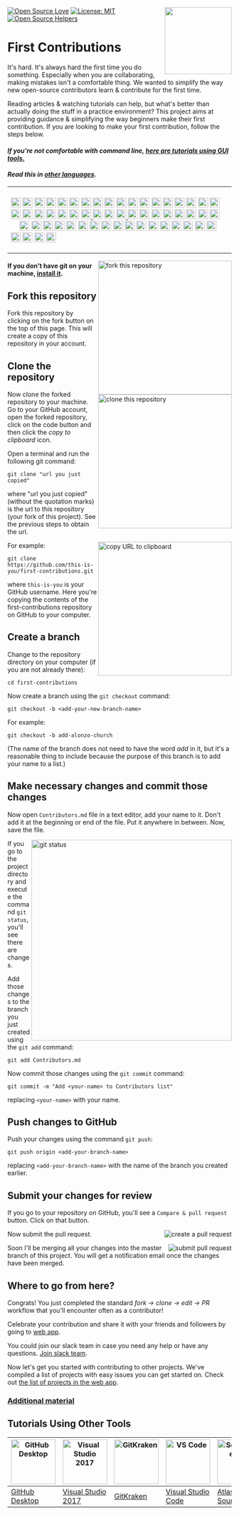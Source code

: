 [![Open Source Love](https://firstcontributions.github.io/open-source-badges/badges/open-source-v1/open-source.svg)](https://github.com/firstcontributions/open-source-badges)
[<img align="right" width="150" src="assets/join-slack-team.png">](https://join.slack.com/t/firstcontributors/shared_invite/zt-hfcq788y-QaXzXT5clBBWukXQyBhH4w)
[![License: MIT](https://img.shields.io/badge/License-MIT-green.svg)](https://opensource.org/licenses/MIT)
[![Open Source Helpers](https://www.codetriage.com/roshanjossey/first-contributions/badges/users.svg)](https://www.codetriage.com/roshanjossey/first-contributions)

# First Contributions

It's hard. It's always hard the first time you do something. Especially when you are collaborating, making mistakes isn't a comfortable thing. We wanted to simplify the way new open-source contributors learn & contribute for the first time.

Reading articles & watching tutorials can help, but what's better than actually doing the stuff in a practice environment? This project aims at providing guidance & simplifying the way beginners make their first contribution. If you are looking to make your first contribution, follow the steps below.

#### _If you're not comfortable with command line, [here are tutorials using GUI tools.](#tutorials-using-other-tools)_


#### _Read this in [other languages](translations/Translations.md)._
<table>
<tr>
<td>
</td>
</tr>
<tr>
<td>

[<img src="https://cdn.staticaly.com/gh/hjnilsson/country-flags/master/svg/al.svg" width="22">](translations/README.al.md)
[<img src="https://cdn.staticaly.com/gh/hjnilsson/country-flags/master/svg/bd.svg" width="22">](translations/README.bn.md)
[<img src="https://cdn.staticaly.com/gh/hjnilsson/country-flags/master/svg/bg.svg" width="22">](translations/README.bg.md)
[<img src="https://cdn.staticaly.com/gh/hjnilsson/country-flags/master/svg/br.svg" width="22">](translations/README.pt_br.md)
[<img src="assets/catalan1.png" width="22">](translations/README.ca.md)
[<img src="https://cdn.staticaly.com/gh/hjnilsson/country-flags/master/svg/cn.svg" width="22">](translations/README.chs.md)
[<img src="https://cdn.staticaly.com/gh/hjnilsson/country-flags/master/svg/cz.svg" width="22">](translations/README.cs.md)
[<img src="https://cdn.staticaly.com/gh/hjnilsson/country-flags/master/svg/de.svg" width="22">](translations/README.de.md)
[<img src="https://cdn.staticaly.com/gh/hjnilsson/country-flags/master/svg/dk.svg" width="22">](translations/README.da.md)
[<img src="https://cdn.staticaly.com/gh/hjnilsson/country-flags/master/svg/eg.svg" width="22">](translations/README.eg.md)
[<img src="https://cdn.staticaly.com/gh/hjnilsson/country-flags/master/svg/es.svg" width="22">](translations/README.es.md)
[<img src="https://cdn.staticaly.com/gh/hjnilsson/country-flags/master/svg/fr.svg" width="22">](translations/README.fr.md)
[<img src="https://cdn.staticaly.com/gh/hjnilsson/country-flags/master/svg/gl.svg" width="22">](translations/README.gl.md)
[<img src="https://cdn.staticaly.com/gh/hjnilsson/country-flags/master/svg/gr.svg" width="22">](translations/README.gr.md)
[<img src="https://cdn.staticaly.com/gh/hjnilsson/country-flags/master/svg/ge.svg" width="22">](translations/README.ge.md)
[<img src="https://cdn.staticaly.com/gh/hjnilsson/country-flags/master/svg/hu.svg" width="22">](translations/README.hu.md)
[<img src="https://cdn.staticaly.com/gh/hjnilsson/country-flags/master/svg/id.svg" width="22">](translations/README.id.md)
[<img src="https://cdn.staticaly.com/gh/hjnilsson/country-flags/master/svg/il.svg" width="22">](translations/README.hb.md)
[<img src="https://cdn.staticaly.com/gh/hjnilsson/country-flags/master/svg/in.svg" width="22">](translations/Translations.md)
[<img src="https://cdn.staticaly.com/gh/hjnilsson/country-flags/master/svg/ir.svg" width="22">](translations/README.fa.md)
[<img src="https://cdn.staticaly.com/gh/hjnilsson/country-flags/master/svg/ir.svg" width="22">](translations/README.fa.en.md)
[<img src="https://cdn.staticaly.com/gh/hjnilsson/country-flags/master/svg/it.svg" width="22">](translations/README.it.md)
[<img src="https://cdn.staticaly.com/gh/hjnilsson/country-flags/master/svg/jp.svg" width="22">](translations/README.ja.md)
[<img src="https://cdn.staticaly.com/gh/hjnilsson/country-flags/master/svg/ke.svg" width="22">](translations/README.kws.md)
[<img src="https://cdn.staticaly.com/gh/hjnilsson/country-flags/master/svg/kr.svg" width="22"> <img src="https://cdn.staticaly.com/gh/hjnilsson/country-flags/master/svg/kp.svg" width="22">](translations/README.ko.md)
[<img src="https://cdn.staticaly.com/gh/hjnilsson/country-flags/master/svg/lt.svg" width="22">](translations/README.lt.md)
[<img src="https://cdn.staticaly.com/gh/hjnilsson/country-flags/master/svg/md.svg" width="22"> <img src="https://cdn.staticaly.com/gh/hjnilsson/country-flags/master/svg/ro.svg" width="22">](translations/README.ro.md)
[<img src="https://cdn.staticaly.com/gh/hjnilsson/country-flags/master/svg/mm.svg" width="22">](translations/README.mm_unicode.md)
[<img src="https://cdn.staticaly.com/gh/hjnilsson/country-flags/master/svg/mk.svg" width="22">](translations/README.mk.md)
[<img src="https://cdn.staticaly.com/gh/hjnilsson/country-flags/master/svg/mx.svg" width="22">](translations/README.mx.md)
[<img src="https://cdn.staticaly.com/gh/hjnilsson/country-flags/master/svg/my.svg" width="22">](translations/README.my.md)
[<img src="https://cdn.staticaly.com/gh/hjnilsson/country-flags/master/svg/ml.svg" width="22">](translations/README.nl.md)
[<img src="https://cdn.staticaly.com/gh/hjnilsson/country-flags/master/svg/ng.svg" width="22">](translations/README.igb.md)
[<img src="https://cdn.staticaly.com/gh/hjnilsson/country-flags/master/svg/no.svg" width="22">](translations/README.no.md)
[<img src="https://cdn.staticaly.com/gh/hjnilsson/country-flags/master/svg/np.svg" width="15">](translations/README.np.md)
[<img src="https://cdn.staticaly.com/gh/hjnilsson/country-flags/master/svg/ph.svg" width="22">](translations/README.tl.md)
[<img src="assets/pirate.png" width="22">](translations/README.en-pirate.md)
[<img src="https://cdn.staticaly.com/gh/hjnilsson/country-flags/master/svg/pk.svg" width="22">](translations/README.ur.md)
[<img src="https://cdn.staticaly.com/gh/hjnilsson/country-flags/master/svg/pl.svg" width="22">](translations/README.pl.md)
[<img src="https://cdn.staticaly.com/gh/hjnilsson/country-flags/master/svg/pt.svg" width="22">](translations/README.pt-pt.md)
[<img src="https://cdn.staticaly.com/gh/hjnilsson/country-flags/master/svg/ru.svg" width="22">](translations/README.ru.md)
[<img src="https://cdn.staticaly.com/gh/hjnilsson/country-flags/master/svg/sa.svg" width="22">](translations/README.ar.md)
[<img src="https://cdn.staticaly.com/gh/hjnilsson/country-flags/master/svg/se.svg" width="22">](translations/README.se.md)
[<img src="https://cdn.staticaly.com/gh/hjnilsson/country-flags/master/svg/sk.svg" width="22">](translations/README.slk.md)
[<img src="https://cdn.staticaly.com/gh/hjnilsson/country-flags/master/svg/si.svg" width="22">](translations/README.sl.md)
[<img src="https://cdn.staticaly.com/gh/hjnilsson/country-flags/master/svg/th.svg" width="22">](translations/README.th.md)
[<img src="https://cdn.staticaly.com/gh/hjnilsson/country-flags/master/svg/tr.svg" width="22">](translations/README.tr.md)
[<img src="https://cdn.staticaly.com/gh/hjnilsson/country-flags/master/svg/tw.svg" width="22">](translations/README.cht.md)
[<img src="https://cdn.staticaly.com/gh/hjnilsson/country-flags/master/svg/ua.svg" width="22">](translations/README.ua.md)
[<img src="https://cdn.staticaly.com/gh/hjnilsson/country-flags/master/svg/vn.svg" width="22">](translations/README.vn.md)
[<img src="https://cdn.staticaly.com/gh/hjnilsson/country-flags/master/svg/za.svg" width="22">](translations/README.zul.md)
[<img src="https://cdn.staticaly.com/gh/hjnilsson/country-flags/master/svg/za.svg" width="22">](translations/README.afk.md)
[<img src="https://cdn.staticaly.com/gh/hjnilsson/country-flags/master/svg/ke.svg" width="22">](translations/README.kws.md)
[<img src="https://cdn.staticaly.com/gh/hjnilsson/country-flags/master/svg/ng.svg" width="22">](translations/README.igb.md)
[<img src="https://cdn.staticaly.com/gh/hjnilsson/country-flags/master/svg/lv.svg" width="22">](translations/README.lv.md)
[<img src="https://cdn.staticaly.com/gh/hjnilsson/country-flags/master/svg/fi.svg" width="22">](translations/README.fi.md)

</td>
</tr>
</table>

<img align="right" width="300" src="assets/fork.png" alt="fork this repository" />

#### If you don't have git on your machine, [install it](https://help.github.com/articles/set-up-git/).

## Fork this repository

Fork this repository by clicking on the fork button on the top of this page.
This will create a copy of this repository in your account.

## Clone the repository

<img align="right" width="300" src="assets/clone.png" alt="clone this repository" />

Now clone the forked repository to your machine. Go to your GitHub account, open the forked repository, click on the code button and then click the _copy to clipboard_ icon.

Open a terminal and run the following git command:

```
git clone "url you just copied"
```

where "url you just copied" (without the quotation marks) is the url to this repository (your fork of this project). See the previous steps to obtain the url.

<img align="right" width="300" src="assets/copy-to-clipboard.png" alt="copy URL to clipboard" />

For example:

```
git clone https://github.com/this-is-you/first-contributions.git
```

where `this-is-you` is your GitHub username. Here you're copying the contents of the first-contributions repository on GitHub to your computer.

## Create a branch

Change to the repository directory on your computer (if you are not already there):

```
cd first-contributions
```

Now create a branch using the `git checkout` command:

```
git checkout -b <add-your-new-branch-name>
```

For example:

```
git checkout -b add-alonzo-church
```

(The name of the branch does not need to have the word _add_ in it, but it's a reasonable thing to include because the purpose of this branch is to add your name to a list.)

## Make necessary changes and commit those changes

Now open `Contributors.md` file in a text editor, add your name to it. Don't add it at the beginning or end of the file. Put it anywhere in between. Now, save the file.

<img align="right" width="450" src="assets/git-status.png" alt="git status" />

If you go to the project directory and execute the command `git status`, you'll see there are changes.

Add those changes to the branch you just created using the `git add` command:

```
git add Contributors.md
```

Now commit those changes using the `git commit` command:

```
git commit -m "Add <your-name> to Contributors list"
```

replacing `<your-name>` with your name.

## Push changes to GitHub

Push your changes using the command `git push`:

```
git push origin <add-your-branch-name>
```

replacing `<add-your-branch-name>` with the name of the branch you created earlier.

## Submit your changes for review

If you go to your repository on GitHub, you'll see a `Compare & pull request` button. Click on that button.

<img style="float: right;" src="assets/compare-and-pull.png" alt="create a pull request" />

Now submit the pull request.

<img style="float: right;" src="assets/submit-pull-request.png" alt="submit pull request" />

Soon I'll be merging all your changes into the master branch of this project. You will get a notification email once the changes have been merged.

## Where to go from here?

Congrats! You just completed the standard _fork -> clone -> edit -> PR_ workflow that you'll encounter often as a contributor!

Celebrate your contribution and share it with your friends and followers by going to [web app](https://firstcontributions.github.io/#social-share).

You could join our slack team in case you need any help or have any questions. [Join slack team](https://join.slack.com/t/firstcontributors/shared_invite/enQtNjkxNzQwNzA2MTMwLTVhMWJjNjg2ODRlNWZhNjIzYjgwNDIyZWYwZjhjYTQ4OTBjMWM0MmFhZDUxNzBiYzczMGNiYzcxNjkzZDZlMDM).

Now let's get you started with contributing to other projects. We've compiled a list of projects with easy issues you can get started on. Check out [the list of projects in the web app](https://firstcontributions.github.io/#project-list).

### [Additional material](additional-material/git_workflow_scenarios/additional-material.md)

## Tutorials Using Other Tools

| <a href="gui-tool-tutorials/github-desktop-tutorial.md"><img alt="GitHub Desktop" src="https://desktop.github.com/images/desktop-icon.svg" width="100"></a> | <a href="gui-tool-tutorials/github-windows-vs2017-tutorial.md"><img alt="Visual Studio 2017" src="https://upload.wikimedia.org/wikipedia/commons/c/cd/Visual_Studio_2017_Logo.svg" width="100"></a> | <a href="gui-tool-tutorials/gitkraken-tutorial.md"><img alt="GitKraken" src="./assets/gk-icon.png" width="100"></a> | <a href="gui-tool-tutorials/github-windows-vs-code-tutorial.md"><img alt="VS Code" src="https://upload.wikimedia.org/wikipedia/commons/2/2d/Visual_Studio_Code_1.18_icon.svg" width=100></a> | <a href="gui-tool-tutorials/sourcetree-macos-tutorial.md"><img alt="Sourcetree App" src="https://wac-cdn.atlassian.com/dam/jcr:81b15cde-be2e-4f4a-8af7-9436f4a1b431/Sourcetree-icon-blue.svg" width=100></a> | <a href="gui-tool-tutorials/github-windows-intellij-tutorial.md"><img alt="IntelliJ IDEA" src="https://upload.wikimedia.org/wikipedia/commons/d/d5/IntelliJ_IDEA_Logo.svg" width=100></a> |
| ----------------------------------------------------------------------------------------------------------------------------------------------------------- | --------------------------------------------------------------------------------------------------------------------------------------------------------------------------------------------------- | ------------------------------------------------------------------------------------------------------------------- | -------------------------------------------------------------------------------------------------------------------------------------------------------------------------------------------- | ------------------------------------------------------------------------------------------------------------------------------------------------------------------------------------------------------------ | ----------------------------------------------------------------------------------------------------------------------------------------------------------------------------------------- |
| [GitHub Desktop](gui-tool-tutorials/github-desktop-tutorial.md)                                                                                             | [Visual Studio 2017](gui-tool-tutorials/github-windows-vs2017-tutorial.md)                                                                                                                          | [GitKraken](gui-tool-tutorials/gitkraken-tutorial.md)                                                               | [Visual Studio Code](gui-tool-tutorials/github-windows-vs-code-tutorial.md)                                                                                                                  | [Atlassian Sourcetree](gui-tool-tutorials/sourcetree-macos-tutorial.md)                                                                                                                                      | [IntelliJ IDEA](gui-tool-tutorials/github-windows-intellij-tutorial.md)                                                                                                                   |
